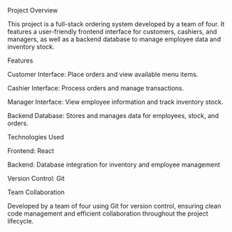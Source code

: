 Project Overview

This project is a full-stack ordering system developed by a team of four. It features a user-friendly frontend interface for customers, cashiers, and managers, as well as a backend database to manage employee data and inventory stock.


Features

Customer Interface: Place orders and view available menu items.

Cashier Interface: Process orders and manage transactions.

Manager Interface: View employee information and track inventory stock.

Backend Database: Stores and manages data for employees, stock, and orders.


Technologies Used

Frontend: React

Backend: Database integration for inventory and employee management

Version Control: Git


Team Collaboration

Developed by a team of four using Git for version control, ensuring clean code management and efficient collaboration throughout the project lifecycle.

